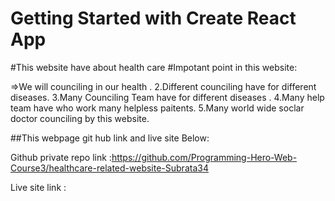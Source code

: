 # Getting Started with Create React App

#This website have about health care
#Impotant point in this website:


   =>We will counciling in our health .
   2.Different counciling have for different diseases.
   3.Many Counciling Team  have for different  diseases .
   4.Many help team have who work many helpless  paitents.
   5.Many world wide soclar doctor  counciling by this website.

##This webpage git hub link and live site Below:

Github private repo link :https://github.com/Programming-Hero-Web-Course3/healthcare-related-website-Subrata34

Live site link           : 
